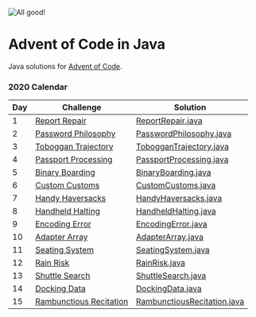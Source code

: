 ![All good!](https://github.com/radupetre/advent-of-code/workflows/java-gradle-main/badge.svg)

# Advent of Code in Java
Java solutions for [Advent of Code].

### 2020 Calendar

| Day | Challenge | Solution |
| ------ | ------ | ------ |
| 1 | [Report Repair][2020 day 01] | [ReportRepair.java](src/main/java/com/radupetre/adventofcode/year2020/day01/ReportRepair.java) |
| 2 | [Password Philosophy][2020 day 02] | [PasswordPhilosophy.java](src/main/java/com/radupetre/adventofcode/year2020/day02/PasswordPhilosophy.java) |
| 3 | [Toboggan Trajectory][2020 day 03] | [TobogganTrajectory.java](src/main/java/com/radupetre/adventofcode/year2020/day03/TobogganTrajectory.java) |
| 4 | [Passport Processing][2020 day 04] | [PassportProcessing.java](src/main/java/com/radupetre/adventofcode/year2020/day04/PassportProcessing.java) |
| 5 | [Binary Boarding][2020 day 05] | [BinaryBoarding.java](src/main/java/com/radupetre/adventofcode/year2020/day05/BinaryBoarding.java) |
| 6 | [Custom Customs][2020 day 06] | [CustomCustoms.java](src/main/java/com/radupetre/adventofcode/year2020/day06/CustomCustoms.java) |
| 7 | [Handy Haversacks][2020 day 07] | [HandyHaversacks.java](src/main/java/com/radupetre/adventofcode/year2020/day07/HandyHaversacks.java) |
| 8 | [Handheld Halting][2020 day 08] | [HandheldHalting.java](src/main/java/com/radupetre/adventofcode/year2020/day08/HandheldHalting.java) |
| 9 | [Encoding Error][2020 day 09] | [EncodingError.java](src/main/java/com/radupetre/adventofcode/year2020/day09/EncodingError.java) |
| 10 | [Adapter Array][2020 day 10] | [AdapterArray.java](src/main/java/com/radupetre/adventofcode/year2020/day10/AdapterArray.java) |
| 11 | [Seating System][2020 day 11] | [SeatingSystem.java](src/main/java/com/radupetre/adventofcode/year2020/day11/SeatingSystem.java) |
| 12 | [Rain Risk][2020 day 12] | [RainRisk.java](src/main/java/com/radupetre/adventofcode/year2020/day12/RainRisk.java) |
| 13 | [Shuttle Search][2020 day 13] | [ShuttleSearch.java](src/main/java/com/radupetre/adventofcode/year2020/day13/ShuttleSearch.java) |
| 14 | [Docking Data][2020 day 14] | [DockingData.java](src/main/java/com/radupetre/adventofcode/year2020/day14/DockingData.java) |
| 15 | [Rambunctious Recitation][2020 day 15] | [RambunctiousRecitation.java](src/main/java/com/radupetre/adventofcode/year2020/day15/RambunctiousRecitation.java) |


   [Advent of Code]: <https://adventofcode.com/> 
   
   [2020 day 01]: <https://adventofcode.com/2020/day/1>
   [2020 day 02]: <https://adventofcode.com/2020/day/2>
   [2020 day 03]: <https://adventofcode.com/2020/day/3>
   [2020 day 04]: <https://adventofcode.com/2020/day/4>
   [2020 day 05]: <https://adventofcode.com/2020/day/5>
   [2020 day 06]: <https://adventofcode.com/2020/day/6>
   [2020 day 07]: <https://adventofcode.com/2020/day/7>
   [2020 day 08]: <https://adventofcode.com/2020/day/8>
   [2020 day 09]: <https://adventofcode.com/2020/day/9>
   [2020 day 10]: <https://adventofcode.com/2020/day/10>
   [2020 day 11]: <https://adventofcode.com/2020/day/11>
   [2020 day 12]: <https://adventofcode.com/2020/day/12>
   [2020 day 13]: <https://adventofcode.com/2020/day/13>
   [2020 day 14]: <https://adventofcode.com/2020/day/14>
   [2020 day 15]: <https://adventofcode.com/2020/day/15>
   [2020 day 16]: <https://adventofcode.com/2020/day/16>
   [2020 day 17]: <https://adventofcode.com/2020/day/17>
   [2020 day 18]: <https://adventofcode.com/2020/day/18>
   [2020 day 19]: <https://adventofcode.com/2020/day/19>
   [2020 day 20]: <https://adventofcode.com/2020/day/20>
   [2020 day 21]: <https://adventofcode.com/2020/day/21>
   [2020 day 22]: <https://adventofcode.com/2020/day/22>
   [2020 day 23]: <https://adventofcode.com/2020/day/23>
   [2020 day 24]: <https://adventofcode.com/2020/day/24>
   [2020 day 25]: <https://adventofcode.com/2020/day/25>
